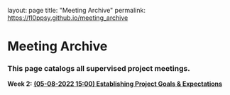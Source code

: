 layout: page
title: "Meeting Archive"
permalink: https://fl0ppsy.github.io/meeting_archive

# Meeting Archive

### This page catalogs all supervised project meetings.

**Week 2:** **[(05-08-2022 15:00) Establishing Project Goals & Expectations](https://fl0ppsy.github.io/050820221500_meeting)**   
